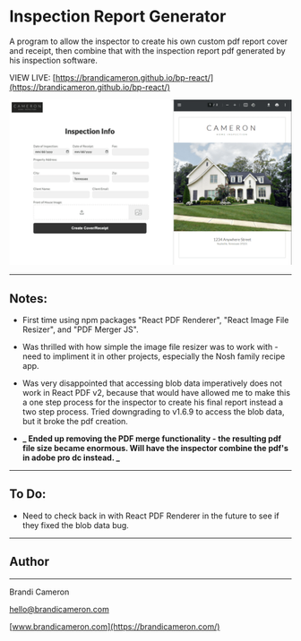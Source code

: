 # Inspection Report Generator

A program to allow the inspector to create his own custom pdf report cover and receipt, then combine that with the inspection report pdf generated by his inspection software.

VIEW LIVE: [https://brandicameron.github.io/bp-react/](https://brandicameron.github.io/bp-react/)

![App Screenshot](/src/images/screenshot.png)

---

## Notes:

- First time using npm packages "React PDF Renderer", "React Image File Resizer", and "PDF Merger JS".
- Was thrilled with how simple the image file resizer was to work with - need to impliment it in other projects, especially the Nosh family recipe app.
- Was very disappointed that accessing blob data imperatively does not work in React PDF v2, because that would have allowed me to make this a one step process for the inspector to create his final report instead a two step process. Tried downgrading to v1.6.9 to access the blob data, but it broke the pdf creation.

- **_ Ended up removing the PDF merge functionality - the resulting pdf file size became enormous. Will have the inspector combine the pdf's in adobe pro dc instead. _**

---

## To Do:

- Need to check back in with React PDF Renderer in the future to see if they fixed the blob data bug.

---

## Author

---

Brandi Cameron

[hello@brandicameron.com](mailto:hello@brandicameron.com)

[www.brandicameron.com](https://brandicameron.com/)
